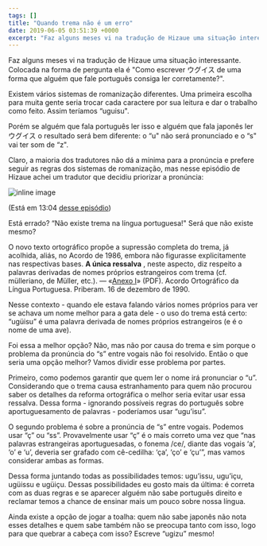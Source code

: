 ```yaml
---
tags: []
title: "Quando trema não é um erro"
date: 2019-06-05 03:51:39 +0000
excerpt: "Faz alguns meses vi na tradução de Hizaue uma situação interessante. Colocada na forma de pergunta ela é \"Como escrever ウグイス de uma forma..."
---
```


Faz alguns meses vi na tradução de Hizaue uma situação interessante. Colocada na forma de pergunta ela é "Como escrever ウグイス de uma forma que alguém que fale português consiga ler corretamente?".

Existem vários sistemas de romanização diferentes. Uma primeira escolha para muita gente seria trocar cada caractere por sua leitura e dar o trabalho como feito. Assim teríamos “uguisu".

Porém se alguém que fala português ler isso e alguém que fala japonês ler ウグイス o resultado será bem diferente: o “u" não será pronunciado e o “s" vai ter som de “z".

Claro, a maioria dos tradutores não dá a mínima para a pronúncia e prefere seguir as regras dos sistemas de romanização, mas nesse episódio de Hizaue achei um tradutor que decidiu priorizar a pronúncia:

![inline image](https://i.imgur.com/RVwW2wQ.png)

(Está em 13:04 [desse episódio](https://www.crunchyroll.com/pt-br/my-roommate-is-a-cat/episode-2-i-call-to-you-781279))

Está errado? “Não existe trema na língua portuguesa!" Será que não existe mesmo?

O novo texto ortográfico propõe a supressão completa do trema, já acolhida, aliás, no Acordo de 1986, embora não figurasse explicitamente nas respectivas bases. **A única ressalva** , neste aspecto, diz respeito a palavras derivadas de nomes próprios estrangeiros com trema (cf. mülleriano, de Müller, etc.).― «[Anexo I](http://www.priberam.pt/docs/AcOrtog90.pdf)» (PDF). Acordo Ortográfico da Língua Portuguesa. Priberam. 16 de dezembro de 1990.

Nesse contexto - quando ele estava falando vários nomes próprios para ver se achava um nome melhor para a gata dele - o uso do trema está certo: “ugüisu” é uma palavra derivada de nomes próprios estrangeiros (e é o nome de uma ave).

Foi essa a melhor opção? Não, mas não por causa do trema e sim porque o problema da pronúncia do “s” entre vogais não foi resolvido. Então o que seria uma opção melhor? Vamos dividir esse problema por partes.

Primeiro, como podemos garantir que quem ler o nome irá pronunciar o “u”. Considerando que o trema causa estranhamento para quem não procurou saber os detalhes da reforma ortográfica o melhor seria evitar usar essa ressalva. Dessa forma - ignorando possíveis regras do português sobre aportuguesamento de palavras - poderíamos usar “ugu’isu”.

O segundo problema é sobre a pronúncia de “s” entre vogais. Podemos usar “ç” ou “ss”. Provavelmente usar “ç” é o mais correto uma vez que “nas palavras estrangeiras aportuguesadas, o fonema /ce/, diante das vogais ‘a’, ‘o’ e ‘u’, deveria ser grafado com cê-cedilha: ‘ça’, ‘ço’ e ‘çu’”, mas vamos considerar ambas as formas.

Dessa forma juntando todas as possibilidades temos: ugu’issu, ugu’içu, ugüissu e ugüiçu. Dessas possibilidades eu gosto mais da última: é correta com as duas regras e se aparecer alguém não sabe português direito e reclamar temos a chance de ensinar mais um pouco sobre nossa língua.

Ainda existe a opção de jogar a toalha: quem não sabe japonês não nota esses detalhes e quem sabe também não se preocupa tanto com isso, logo para que quebrar a cabeça com isso? Escreve “ugizu” mesmo!